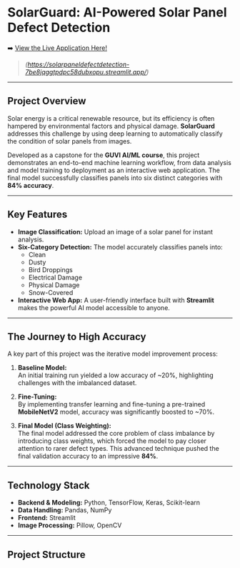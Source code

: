 # SolarGuard: AI-Powered Solar Panel Defect Detection
➡️ [View the Live Application Here!](#)

> *(https://solarpaneldefectdetection-7be8jqggtpdpc58dubxopu.streamlit.app/)*

---

## Project Overview
Solar energy is a critical renewable resource, but its efficiency is often hampered by environmental factors and physical damage. **SolarGuard** addresses this challenge by using deep learning to automatically classify the condition of solar panels from images.

Developed as a capstone for the **GUVI AI/ML course**, this project demonstrates an end-to-end machine learning workflow, from data analysis and model training to deployment as an interactive web application. The final model successfully classifies panels into six distinct categories with **84% accuracy**.

---

## Key Features
- **Image Classification:** Upload an image of a solar panel for instant analysis.
- **Six-Category Detection:** The model accurately classifies panels into:
  - Clean
  - Dusty
  - Bird Droppings
  - Electrical Damage
  - Physical Damage
  - Snow-Covered
- **Interactive Web App:** A user-friendly interface built with **Streamlit** makes the powerful AI model accessible to anyone.

---

## The Journey to High Accuracy
A key part of this project was the iterative model improvement process:

1. **Baseline Model:**  
   An initial training run yielded a low accuracy of ~20%, highlighting challenges with the imbalanced dataset.

2. **Fine-Tuning:**  
   By implementing transfer learning and fine-tuning a pre-trained **MobileNetV2** model, accuracy was significantly boosted to ~70%.

3. **Final Model (Class Weighting):**  
   The final model addressed the core problem of class imbalance by introducing class weights, which forced the model to pay closer attention to rarer defect types. This advanced technique pushed the final validation accuracy to an impressive **84%**.

---

## Technology Stack
- **Backend & Modeling:** Python, TensorFlow, Keras, Scikit-learn
- **Data Handling:** Pandas, NumPy
- **Frontend:** Streamlit
- **Image Processing:** Pillow, OpenCV

---

## Project Structure
